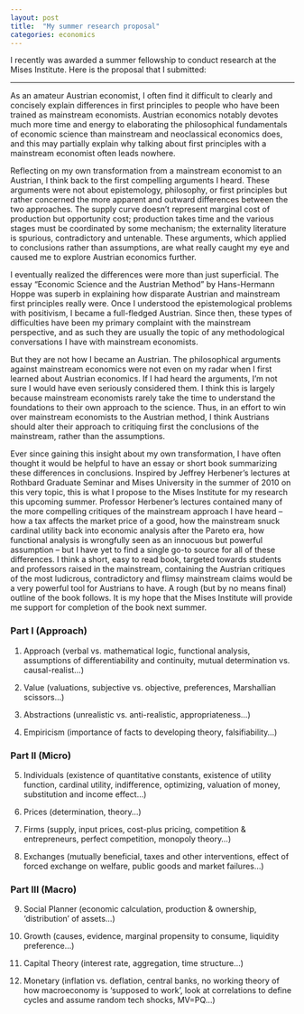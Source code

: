 ```yaml
---
layout: post
title:  "My summer research proposal"
categories: economics
---
```


I recently was awarded a summer fellowship to conduct research at the Mises Institute. Here is the proposal that I submitted:

--------------

As an amateur Austrian economist, I often find it difficult to clearly and concisely explain differences in first principles to people who have been trained as mainstream economists. Austrian economics notably devotes much more time and energy to elaborating the philosophical fundamentals of economic science than mainstream and neoclassical economics does, and this may partially explain why talking about first principles with a mainstream economist often leads nowhere.

Reflecting on my own transformation from a mainstream economist to an Austrian, I think back to the first compelling arguments I heard. These arguments were not about epistemology, philosophy, or first principles but rather concerned the more apparent and outward differences between the two approaches. The supply curve doesn’t represent marginal cost of production but opportunity cost; production takes time and the various stages must be coordinated by some mechanism; the externality literature is spurious, contradictory and untenable. These arguments, which applied to conclusions rather than assumptions, are what really caught my eye and caused me to explore Austrian economics further.

I eventually realized the differences were more than just superficial. The essay “Economic Science and the Austrian Method” by Hans-Hermann Hoppe was superb in explaining how disparate Austrian and mainstream first principles really were. Once I understood the epistemological problems with positivism, I became a full-fledged Austrian. Since then, these types of difficulties have been my primary complaint with the mainstream perspective, and as such they are usually the topic of any methodological conversations I have with mainstream economists.

But they are not how I became an Austrian. The philosophical arguments against mainstream economics were not even on my radar when I first learned about Austrian economics. If I had heard the arguments, I’m not sure I would have even seriously considered them. I think this is largely because mainstream economists rarely take the time to understand the foundations to their own approach to the science. Thus, in an effort to win over mainstream economists to the Austrian method, I think Austrians should alter their approach to critiquing first the conclusions of the mainstream, rather than the assumptions.

Ever since gaining this insight about my own transformation, I have often thought it would be helpful to have an essay or short book summarizing these differences in conclusions. Inspired by Jeffrey Herbener’s lectures at Rothbard Graduate Seminar and Mises University in the summer of 2010 on this very topic, this is what I propose to the Mises Institute for my research this upcoming summer. Professor Herbener’s lectures contained many of the more compelling critiques of the mainstream approach I have heard – how a tax affects the market price of a good, how the mainstream snuck cardinal utility back into economic analysis after the Pareto era, how functional analysis is wrongfully seen as an innocuous but powerful assumption – but I have yet to find a single go-to source for all of these differences. I think a short, easy to read book, targeted towards students and professors raised in the mainstream, containing the Austrian critiques of the most ludicrous, contradictory and flimsy mainstream claims would be a very powerful tool for Austrians to have. A rough (but by no means final) outline of the book follows. It is my hope that the Mises Institute will provide me support for completion of the book next summer.

### Part I (Approach) ###

1. Approach (verbal vs. mathematical logic, functional analysis, assumptions of differentiability and continuity, mutual determination vs. causal-realist…)

2. Value (valuations, subjective vs. objective, preferences, Marshallian scissors…)

3. Abstractions (unrealistic vs. anti-realistic, appropriateness…)

4. Empiricism (importance of facts to developing theory, falsifiability…)

### Part II (Micro) ####

5. Individuals (existence of quantitative constants, existence of utility function, cardinal utility, indifference, optimizing, valuation of money, substitution and income effect…)

6. Prices (determination, theory…)

7. Firms (supply, input prices, cost-plus pricing, competition & entrepreneurs, perfect competition, monopoly theory…)

8. Exchanges (mutually beneficial, taxes and other interventions, effect of forced exchange on welfare, public goods and market failures…)

### Part III (Macro) ###

9. Social Planner (economic calculation, production & ownership, ‘distribution’ of assets…)

10. Growth (causes, evidence, marginal propensity to consume, liquidity preference…)

11. Capital Theory (interest rate, aggregation, time structure…)

12. Monetary (inflation vs. deflation, central banks, no working theory of how macroeconomy is ‘supposed to work’, look at correlations to define cycles and assume random tech shocks, MV=PQ…)